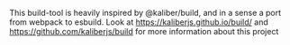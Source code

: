 This build-tool is heavily inspired by @kaliber/build, and in a sense a port from webpack to esbuild. Look at https://kaliberjs.github.io/build/ and https://github.com/kaliberjs/build for more information about this project
